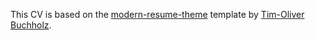 This CV is based on the [modern-resume-theme](https://github.com/sproogen/modern-resume-theme/tree/master?tab=readme-ov-file) template
by [Tim-Oliver Buchholz](https://github.com/tibuch).
